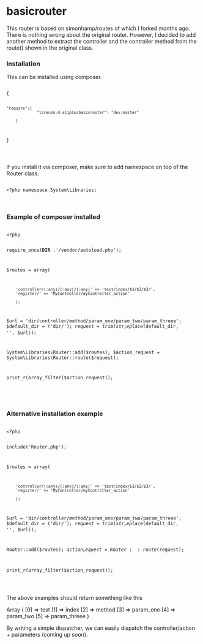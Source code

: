 # basicrouter
<p>
This router is based on simonhamp/routes of which I forked months ago. There is nothing wrong about the original router. However, I decided to add another method to extract the controller and the controller method from the route() shown in the original class.
</p>
<h3>Installation</h3>
This can be installed using composer.
<pre><code>
{

	"require":{
	             "lorenzo-d-alipio/basicrouter": "dev-master"
				
		}
		
}
				

</code></pre>

<p>
If you install it via composer, make sure to add namespace on top of the Router class.
<pre><code>
&lt;?php namespace System\Libraries;

</code>
</pre>
</p>

<h3>Example of composer installed</h3>
<pre>
<code>
&lt;?php

require_once(__DIR__ .'/vendor/autoload.php');

$routes = array(
       
        'controller/(:any)/(:any)/(:any)' => 'test/index/$1/$2/$3/',
        'register/' => 'MyController/myController_action'

        );
		
$url = 'dir/controller/method/param_one/param_two/param_threee';
$default_dir = ('dir/');
$request = trim(str_replace($default_dir, '', $url));		
		
System\Libraries\Router::add($routes);
$action_request = System\Libraries\Router::route($request);

print_r(array_filter($action_request));


</pre>
</code>


<h3> Alternative installation example</h3>
<pre><code>
&lt;?php

include('Router.php');

$routes = array(
       
        'controller/(:any)/(:any)/(:any)' => 'test/index/$1/$2/$3/',
        'register/' => 'MyController/myController_action'

        );
		
$url = 'dir/controller/method/param_one/param_two/param_threee';
$default_dir = ('dir/');
$request = trim(str_replace($default_dir, '', $url));		
		
Router::add($routes);
$action_request = Router::route($request);

print_r(array_filter($action_request));

</code>
</pre>

The above examples should return something like this
<p>
   Array ( [0] => test [1] => index [2] => method [3] => param_one [4] => param_two [5] => param_threee )
 </p>  
By writing a simple dispatcher, we can easily dispatch the controller/action + parameters (coming up soon).
